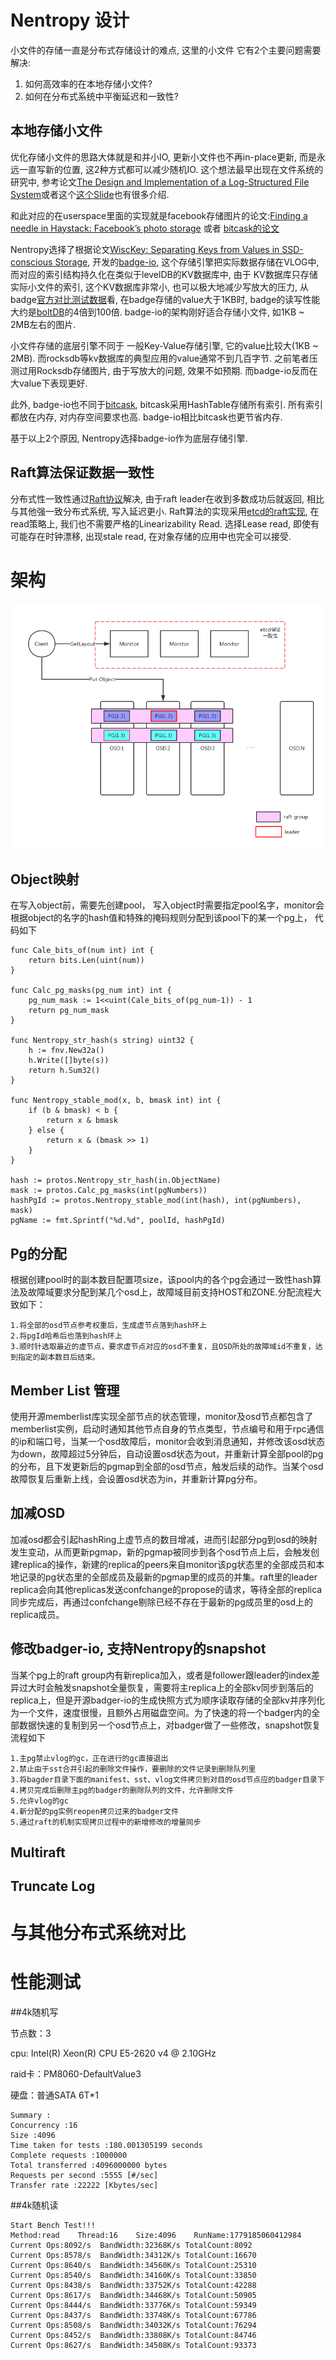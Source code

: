 # Nentropy 设计

小文件的存储一直是分布式存储设计的难点, 这里的小文件
它有2个主要问题需要解决:

1. 如何高效率的在本地存储小文件?
2. 如何在分布式系统中平衡延迟和一致性?

## 本地存储小文件

优化存储小文件的思路大体就是和并小IO, 更新小文件也不再in-place更新, 而是永远一直写新的位置,
这2种方式都可以减少随机IO. 这个想法最早出现在文件系统的研究中, 参考论文[The Design and Implementation of a Log-Structured File System](https://people.eecs.berkeley.edu/~brewer/cs262/LFS.pdf)或者这个[这个Slide](http://www.eecs.harvard.edu/~cs161/notes/lfs.pdf)也有很多介绍.

和此对应的在userspace里面的实现就是facebook存储图片的论文:[Finding a needle in Haystack: Facebook’s photo storage](https://www.usenix.org/legacy/event/osdi10/tech/full_papers/Beaver.pdf) 或者
[bitcask的论文](http://basho.com/wp-content/uploads/2015/05/bitcask-intro.pdf)


Nentropy选择了根据论文[WiscKey: Separating Keys from Values
in SSD-conscious Storage](https://www.usenix.org/system/files/conference/fast16/fast16-papers-lu.pdf), 开发的[badge-io](https://github.com/dgraph-io/badger), 这个存储引擎把实际数据存储在VLOG中, 而对应的索引结构持久化在类似于levelDB的KV数据库中, 由于
KV数据库只存储实际小文件的索引, 这个KV数据库非常小, 也可以极大地减少写放大的压力, 从badge[官方对比测试数据](https://blog.dgraph.io/post/badger-lmdb-boltdb/)看, 在badge存储的value大于1KB时, badge的读写性能大约是[boltDB](https://github.com/boltdb/bolt)的4倍到100倍. badge-io的架构刚好适合存储小文件, 如1KB ~ 2MB左右的图片.  

小文件存储的底层引擎不同于
一般Key-Value存储引擎, 它的value比较大(1KB ~ 2MB). 而rocksdb等kv数据库的典型应用的value通常不到几百字节. 之前笔者压测过用Rocksdb存储图片, 由于写放大的问题, 效果不如预期. 而badge-io反而在大value下表现更好.

此外, badge-io也不同于[bitcask](http://basho.com/wp-content/uploads/2015/05/bitcask-intro.pdf), bitcask采用HashTable存储所有索引. 所有索引都放在内存, 对内存空间要求也高. badge-io相比bitcask也更节省内存.

基于以上2个原因, Nentropy选择badge-io作为底层存储引擎.


## Raft算法保证数据一致性

分布式性一致性通过[Raft协议](raft.github.io)解决, 由于raft leader在收到多数成功后就返回, 相比与其他强一致分布式系统, 写入延迟更小.
Raft算法的实现采用[etcd的raft实现](https://github.com/coreos/etcd/tree/master/raft), 在read策略上, 我们也不需要严格的Linearizability
Read. 选择Lease read, 即使有可能存在时钟漂移, 出现stale read, 在对象存储的应用中也完全可以接受.


# 架构

![img](./imgs/architecture.png)

## Object映射

在写入object前，需要先创建pool， 写入object时需要指定pool名字，monitor会根据object的名字的hash值和特殊的掩码规则分配到该pool下的某一个pg上， 代码如下

	func Cale_bits_of(num int) int {
		return bits.Len(uint(num))
	}
	
	func Calc_pg_masks(pg_num int) int {
		pg_num_mask := 1<<uint(Cale_bits_of(pg_num-1)) - 1
		return pg_num_mask
	}
	
	func Nentropy_str_hash(s string) uint32 {
		h := fnv.New32a()
		h.Write([]byte(s))
		return h.Sum32()
	}
	
	func Nentropy_stable_mod(x, b, bmask int) int {
		if (b & bmask) < b {
			return x & bmask
		} else {
			return x & (bmask >> 1)
		}
	}

	hash := protos.Nentropy_str_hash(in.ObjectName)
	mask := protos.Calc_pg_masks(int(pgNumbers))
	hashPgId := protos.Nentropy_stable_mod(int(hash), int(pgNumbers), mask)
	pgName := fmt.Sprintf("%d.%d", poolId, hashPgId)
	


## Pg的分配

根据创建pool时的副本数目配置项size，该pool内的各个pg会通过一致性hash算法及故障域要求分配到某几个osd上，故障域目前支持HOST和ZONE.分配流程大致如下：

	1.将全部的osd节点参考权重后，生成虚节点落到hash环上
	2.将pgId哈希后也落到hash环上
	3.顺时针选取最近的虚节点，要求虚节点对应的osd不重复，且OSD所处的故障域id不重复，达到指定的副本数目后结束。

## Member List 管理

使用开源memberlist库实现全部节点的状态管理，monitor及osd节点都包含了memberlist实例，启动时通知其他节点自身的节点类型，节点编号和用于rpc通信的ip和端口号，当某一个osd故障后，monitor会收到消息通知，并修改该osd状态为down，故障超过5分钟后，自动设置osd状态为out，并重新计算全部pool的pg的分布，且下发更新后的pgmap到全部的osd节点，触发后续的动作。当某个osd故障恢复后重新上线，会设置osd状态为in，并重新计算pg分布。

## 加减OSD
加减osd都会引起hashRing上虚节点的数目增减，进而引起部分pg到osd的映射发生变动，从而更新pgmap，新的pgmap被同步到各个osd节点上后，会触发创建replica的操作，新建的replica的peers来自monitor该pg状态里的全部成员和本地记录的pg状态里的全部成员及最新的pgmap里的成员的并集。raft里的leader replica会向其他replicas发送confchange的propose的请求，等待全部的replica同步完成后，再通过confchange剔除已经不存在于最新的pg成员里的osd上的replica成员。


## 修改badger-io, 支持Nentropy的snapshot
当某个pg上的raft group内有新replica加入，或者是follower跟leader的index差异过大时会触发snapshot全量恢复，需要将主replica上的全部kv同步到落后的replica上，但是开源badger-io的生成快照方式为顺序读取存储的全部kv并序列化为一个文件，速度很慢，且额外占用磁盘空间。为了快速的将一个badger内的全部数据快速的复制到另一个osd节点上，对badger做了一些修改，snapshot恢复流程如下

	1.主pg禁止vlog的gc，正在进行的gc直接退出
	2.禁止由于sst合并引起的删除文件操作，要删除的文件记录到删除队列里
	3.将bagder目录下面的manifest、sst、vlog文件拷贝到对目的osd节点应的badger目录下
	4.拷贝完成后删除主pg的badger的删除队列的文件，允许删除文件
	5.允许vlog的gc
	4.新分配的pg实例reopen拷贝过来的badger文件
	5.通过raft的机制实现拷贝过程中的新增修改的增量同步

## Multiraft

## Truncate Log

# 与其他分布式系统对比

# 性能测试

##4k随机写

节点数：3

cpu: Intel(R) Xeon(R) CPU E5-2620 v4 @ 2.10GHz

raid卡：PM8060-DefaultValue3

硬盘：普通SATA 6T*1



	Summary :
	Concurrency :16
	Size :4096
	Time taken for tests :180.001305199 seconds
	Complete requests :1000000
	Total transferred :4096000000 bytes
	Requests per second :5555 [#/sec]
	Transfer rate :22222 [Kbytes/sec]
	
##4k随机读

	Start Bench Test!!!
	Method:read    Thread:16    Size:4096    RunName:1779185060412984
	Current Ops:8092/s  BandWidth:32368K/s TotalCount:8092
	Current Ops:8578/s  BandWidth:34312K/s TotalCount:16670
	Current Ops:8640/s  BandWidth:34560K/s TotalCount:25310
	Current Ops:8540/s  BandWidth:34160K/s TotalCount:33850
	Current Ops:8438/s  BandWidth:33752K/s TotalCount:42288
	Current Ops:8617/s  BandWidth:34468K/s TotalCount:50905
	Current Ops:8444/s  BandWidth:33776K/s TotalCount:59349
	Current Ops:8437/s  BandWidth:33748K/s TotalCount:67786
	Current Ops:8508/s  BandWidth:34032K/s TotalCount:76294
	Current Ops:8452/s  BandWidth:33808K/s TotalCount:84746
	Current Ops:8627/s  BandWidth:34508K/s TotalCount:93373

